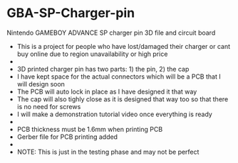 # GBA-SP-Charger-pin
Nintendo GAMEBOY ADVANCE SP charger pin 3D file and circuit board

- This is a project for people who have lost/damaged their charger or cant buy online due to region unavailability or high price
-
- 3D printed charger pin has two parts: 1) the pin, 2) the cap
- I have kept space for the actual connectors which will be a PCB that I will design soon
- The PCB will auto lock in place as I have designed it that way
- The cap will also tighly close as it is designed that way too so that there is no need for screws
- I will make a demonstration tutorial video once everything is ready
-
- PCB thickness must be 1.6mm when printing PCB
- Gerber file for PCB printing added
-
- NOTE: This is just in the testing phase and may not be perfect
